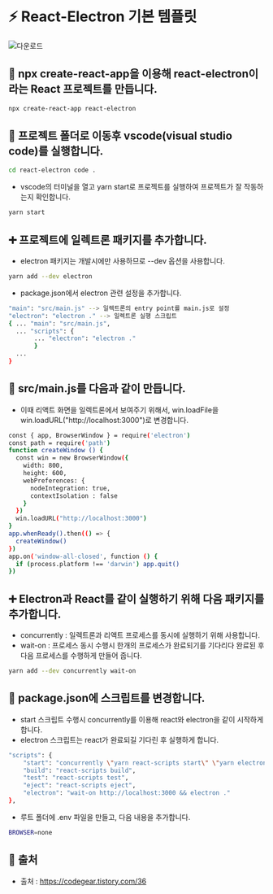 # **:zap: React-Electron 기본 템플릿**
![다운로드](https://user-images.githubusercontent.com/95972251/191018713-30dfef7d-fab7-406d-a7c5-a6c8ff72840f.png)

## :tada: npx create-react-app을 이용해 react-electron이라는 React 프로젝트를 만듭니다.

```bash
npx create-react-app react-electron
```
## :rocket: 프로젝트 폴더로 이동후 vscode(visual studio code)를 실행합니다.

```bash
cd react-electron code .
```

- vscode의 터미널을 열고 yarn start로 프로젝트를 실행하여 프로젝트가 잘 작동하는지 확인합니다.

```bash
yarn start
```
## :heavy_plus_sign: 프로젝트에 일렉트론 패키지를 추가합니다.

- electron 패키지는 개발시에만 사용하므로 --dev 옵션을 사용합니다.
```bash
yarn add --dev electron
```
- package.json에서 electron 관련 설정을 추가합니다.

```bash
"main": "src/main.js" --> 일렉트론의 entry point를 main.js로 설정
"electron": "electron ." --> 일렉트론 실행 스크립트
{ ... "main": "src/main.js", 
  ... "scripts": { 
       ... "electron": "electron ." 
       } 
  ... 
}
```

## :memo: src/main.js를 다음과 같이 만듭니다.

- 이때 리액트 화면을 일렉트론에서 보여주기 위해서, win.loadFile을 win.loadURL("http://localhost:3000")로 변경합니다.

```bash
const { app, BrowserWindow } = require('electron') 
const path = require('path') 
function createWindow () { 
  const win = new BrowserWindow({ 
    width: 800, 
    height: 600, 
    webPreferences: { 
      nodeIntegration: true,
      contextIsolation : false
    } 
  }) 
  win.loadURL("http://localhost:3000")
} 
app.whenReady().then(() => { 
  createWindow() 
}) 
app.on('window-all-closed', function () { 
  if (process.platform !== 'darwin') app.quit() 
})
```

## :heavy_plus_sign: Electron과 React를 같이 실행하기 위해 다음 패키지를 추가합니다.

- concurrently : 일렉트론과 리액트 프로세스를 동시에 실행하기 위해 사용합니다.
- wait-on : 프로세스 동시 수행시 한개의 프로세스가 완료되기를 기다리다 완료된 후 다음 프로세스를 수행하게 만들어 줍니다.

```bash
yarn add --dev concurrently wait-on
```

## :memo: package.json에 스크립트를 변경합니다.
- start 스크립트 수행시 concurrently를 이용해 react와 electron을 같이 시작하게 합니다.
- electron 스크립트는 react가 완료되길 기다린 후 실행하게 합니다.
```bash
"scripts": {
    "start": "concurrently \"yarn react-scripts start\" \"yarn electron\" ",
    "build": "react-scripts build",
    "test": "react-scripts test",
    "eject": "react-scripts eject",
    "electron": "wait-on http://localhost:3000 && electron ."
},
```

- 루트 폴더에 .env 파일을 만들고, 다음 내용을 추가합니다.
```bash
BROWSER=none
```

## **:paperclip: 출처**
- 출처 : https://codegear.tistory.com/36
